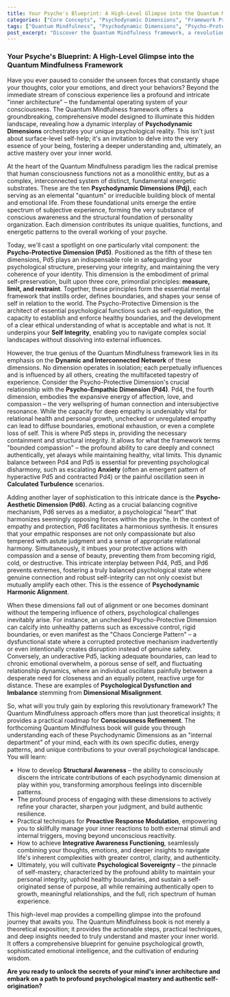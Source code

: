 ```yaml
---
title: Your Psyche's Blueprint: A High-Level Glimpse into the Quantum Mindfulness Framework
categories: ["Core Concepts", "Psychodynamic Dimensions", "Framework Principles"]
tags: ["Quantum Mindfulness", "Psychodynamic Dimensions", "Psycho-Protective Dimension", "Psycho-Empathic Dimension", "Psycho-Aesthetic Dimension", "Consciousness Refinement", "Psychological Sovereignty"]
post_excerpt: "Discover the Quantum Mindfulness framework, a revolutionary model for understanding your mind's intricate 'inner architecture.' This post delves into the crucial Psycho-Protective Dimension and its dynamic interplay with other psychodynamic forces, offering a blueprint for cultivating psychological balance and sovereignty."
---
```

### Your Psyche's Blueprint: A High-Level Glimpse into the Quantum Mindfulness Framework

Have you ever paused to consider the unseen forces that constantly shape your thoughts, color your emotions, and direct your behaviors? Beyond the immediate stream of conscious experience lies a profound and intricate "inner architecture" – the fundamental operating system of your consciousness. The Quantum Mindfulness framework offers a groundbreaking, comprehensive model designed to illuminate this hidden landscape, revealing how a dynamic interplay of **Psychodynamic Dimensions** orchestrates your unique psychological reality. This isn't just about surface-level self-help; it's an invitation to delve into the very essence of your being, fostering a deeper understanding and, ultimately, an active mastery over your inner world.

At the heart of the Quantum Mindfulness paradigm lies the radical premise that human consciousness functions not as a monolithic entity, but as a complex, interconnected system of distinct, fundamental energetic substrates. These are the ten **Psychodynamic Dimensions (Pdj)**, each serving as an elemental "quantum" or irreducible building block of mental and emotional life. From these foundational units emerge the entire spectrum of subjective experience, forming the very substance of conscious awareness and the structural foundation of personality organization. Each dimension contributes its unique qualities, functions, and energetic patterns to the overall working of your psyche.

Today, we'll cast a spotlight on one particularly vital component: the **Psycho-Protective Dimension (Pd5)**. Positioned as the fifth of these ten dimensions, Pd5 plays an indispensable role in safeguarding your psychological structure, preserving your integrity, and maintaining the very coherence of your identity. This dimension is the embodiment of primal self-preservation, built upon three core, primordial principles: **measure, limit, and restraint**. Together, these principles form the essential mental framework that instills order, defines boundaries, and shapes your sense of self in relation to the world. The Psycho-Protective Dimension is the architect of essential psychological functions such as self-regulation, the capacity to establish and enforce healthy boundaries, and the development of a clear ethical understanding of what is acceptable and what is not. It underpins your **Self Integrity**, enabling you to navigate complex social landscapes without dissolving into external influences.

However, the true genius of the Quantum Mindfulness framework lies in its emphasis on the **Dynamic and Interconnected Network** of these dimensions. No dimension operates in isolation; each perpetually influences and is influenced by all others, creating the multifaceted tapestry of experience. Consider the Psycho-Protective Dimension's crucial relationship with the **Psycho-Empathic Dimension (Pd4)**. Pd4, the fourth dimension, embodies the expansive energy of affection, love, and compassion – the very wellspring of human connection and intersubjective resonance. While the capacity for deep empathy is undeniably vital for relational health and personal growth, unchecked or unregulated empathy can lead to diffuse boundaries, emotional exhaustion, or even a complete loss of self. This is where Pd5 steps in, providing the necessary containment and structural integrity. It allows for what the framework terms "bounded compassion" – the profound ability to care deeply and connect authentically, yet always while maintaining healthy, vital limits. This dynamic balance between Pd4 and Pd5 is essential for preventing psychological disharmony, such as escalating **Anxiety** (often an emergent pattern of hyperactive Pd5 and contracted Pd4) or the painful oscillation seen in **Calculated Turbulence** scenarios.

Adding another layer of sophistication to this intricate dance is the **Psycho-Aesthetic Dimension (Pd6)**. Acting as a crucial balancing cognitive mechanism, Pd6 serves as a mediator, a psychological "heart" that harmonizes seemingly opposing forces within the psyche. In the context of empathy and protection, Pd6 facilitates a harmonious synthesis. It ensures that your empathic responses are not only compassionate but also tempered with astute judgment and a sense of appropriate relational harmony. Simultaneously, it imbues your protective actions with compassion and a sense of beauty, preventing them from becoming rigid, cold, or destructive. This intricate interplay between Pd4, Pd5, and Pd6 prevents extremes, fostering a truly balanced psychological state where genuine connection and robust self-integrity can not only coexist but mutually amplify each other. This is the essence of **Psychodynamic Harmonic Alignment**.

When these dimensions fall out of alignment or one becomes dominant without the tempering influence of others, psychological challenges inevitably arise. For instance, an unchecked Psycho-Protective Dimension can calcify into unhealthy patterns such as excessive control, rigid boundaries, or even manifest as the "Chaos Concierge Pattern" – a dysfunctional state where a corrupted protective mechanism inadvertently or even intentionally creates disruption instead of genuine safety. Conversely, an underactive Pd5, lacking adequate boundaries, can lead to chronic emotional overwhelm, a porous sense of self, and fluctuating relationship dynamics, where an individual oscillates painfully between a desperate need for closeness and an equally potent, reactive urge for distance. These are examples of **Psychological Dysfunction and Imbalance** stemming from **Dimensional Misalignment**.

So, what will you truly gain by exploring this revolutionary framework? The Quantum Mindfulness approach offers more than just theoretical insights; it provides a practical roadmap for **Consciousness Refinement**. The forthcoming Quantum Mindfulness book will guide you through understanding each of these Psychodynamic Dimensions as an "internal department" of your mind, each with its own specific duties, energy patterns, and unique contributions to your overall psychological landscape. You will learn:

*   How to develop **Structural Awareness** – the ability to consciously discern the intricate contributions of each psychodynamic dimension at play within you, transforming amorphous feelings into discernible patterns.
*   The profound process of engaging with these dimensions to actively refine your character, sharpen your judgment, and build authentic resilience.
*   Practical techniques for **Proactive Response Modulation**, empowering you to skillfully manage your inner reactions to both external stimuli and internal triggers, moving beyond unconscious reactivity.
*   How to achieve **Integrative Awareness Functioning**, seamlessly combining your thoughts, emotions, and deeper insights to navigate life's inherent complexities with greater control, clarity, and authenticity.
*   Ultimately, you will cultivate **Psychological Sovereignty** – the pinnacle of self-mastery, characterized by the profound ability to maintain your personal integrity, uphold healthy boundaries, and sustain a self-originated sense of purpose, all while remaining authentically open to growth, meaningful relationships, and the full, rich spectrum of human experience.

This high-level map provides a compelling glimpse into the profound journey that awaits you. The Quantum Mindfulness book is not merely a theoretical exposition; it provides the actionable steps, practical techniques, and deep insights needed to truly understand and master your inner world. It offers a comprehensive blueprint for genuine psychological growth, sophisticated emotional intelligence, and the cultivation of enduring wisdom.

**Are you ready to unlock the secrets of your mind's inner architecture and embark on a path to profound psychological mastery and authentic self-origination?**